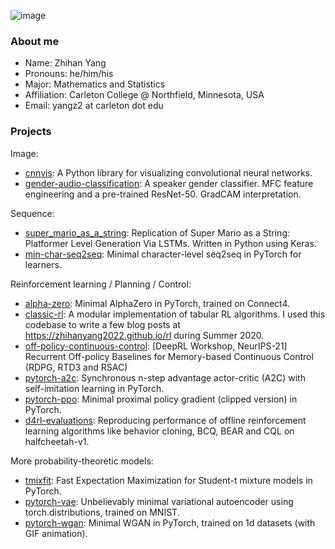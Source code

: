 ![image](https://user-images.githubusercontent.com/43589364/181162628-79605c96-7026-4d32-ab9a-65debf4ae82c.png)

### About me

- Name: Zhihan Yang
- Pronouns: he/him/his
- Major: Mathematics and Statistics
- Affiliation: Carleton College @ Northfield, Minnesota, USA
- Email: yangz2 at carleton dot edu

### Projects

Image:

- [cnnvis](https://github.com/zhihanyang2022/cnnvis): A Python library for visualizing convolutional neural networks.
- [gender-audio-classification](https://github.com/zhihanyang2022/gender_audio_classification): A speaker gender classifier. MFC feature engineering and a pre-trained ResNet-50. GradCAM interpretation.

Sequence:

- [super_mario_as_a_string](https://github.com/zhihanyang2022/super_mario_as_a_string): Replication of Super Mario as a String: Platformer Level Generation Via LSTMs. Written in Python using Keras.
- [min-char-seq2seq](https://github.com/zhihanyang2022/min-char-seq2seq): Minimal character-level seq2seq in PyTorch for learners.

Reinforcement learning / Planning / Control:

- [alpha-zero](https://github.com/zhihanyang2022/alpha-zero): Minimal AlphaZero in PyTorch, trained on Connect4.
- [classic-rl](https://github.com/zhihanyang2022/classic_rl): A modular implementation of tabular RL algorithms. I used this codebase to write a few blog posts at https://zhihanyang2022.github.io/rl during Summer 2020.
- [off-policy-continuous-control](https://github.com/zhihanyang2022/off-policy-continuous-control): [DeepRL Workshop, NeurIPS-21] Recurrent Off-policy Baselines for Memory-based Continuous Control (RDPG, RTD3 and RSAC)
- [pytorch-a2c](https://github.com/zhihanyang2022/pytorch-a2c): Synchronous n-step advantage actor-critic (A2C) with self-imitation learning in PyTorch.
- [pytorch-ppo](https://github.com/zhihanyang2022/pytorch-ppo): Minimal proximal policy gradient (clipped version) in PyTorch.
- [d4rl-evaluations](https://github.com/zhihanyang2022/d4rl_evaluations/tree/main/results_analysis): Reproducing performance of offline reinforcement learning algorithms like behavior cloning, BCQ, BEAR and CQL on halfcheetah-v1.

More probability-theoretic models:

- [tmixfit](https://github.com/zhihanyang2022/tmixfit): Fast Expectation Maximization for Student-t mixture models in PyTorch.
- [pytorch-vae](https://github.com/zhihanyang2022/pytorch-vae): Unbelievably minimal variational autoencoder using torch.distributions, trained on MNIST.
- [pytorch-wgan](https://github.com/zhihanyang2022/pytorch-wgan): Minimal WGAN in PyTorch, trained on 1d datasets (with GIF animation).

<!-- ### Spare-time interests

- Writing, e.g., old [blog](https://zhihanyang2022.github.io/rl) on classic algorithms in Sutton & Barto
- Reading great (text-) books on machine learning theory, deep learning, reinforcement learning
- Understanding and reproducing papers, and writing high-quality software on Github

### Books that I like a lot

- Machine Learning: A Probabilistic Perspective by Kevin Murphy
- Lost Connections by Johann Hari
 -->
